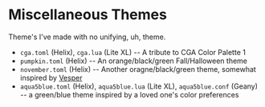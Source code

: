 # Miscellaneous Themes
Theme's I've made with no unifying, uh, theme.

  * `cga.toml` (Helix), `cga.lua` (Lite XL) -- A tribute to CGA Color Palette 1
  * `pumpkin.toml` (Helix) -- An orange/black/green Fall/Halloween theme
  * `november.toml` (Helix) -- Another oragne/black/green theme, somewhat
    inspired by [Vesper](https://github.com/raunofreiberg/vesper)
  * `aqua5blue.toml` (Helix), `aqua5blue.lua` (Lite XL),
    `aqua5blue.conf` (Geany) -- a green/blue theme inspired by a loved one's
    color preferences
